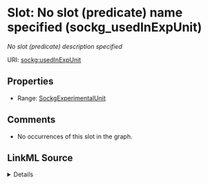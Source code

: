 

# Slot: No slot (predicate) name specified (sockg_usedInExpUnit)


_No slot (predicate) description specified_







URI: [sockg:usedInExpUnit](https://idir.uta.edu/sockg-ontology/docs/usedInExpUnit)



<!-- no inheritance hierarchy -->








## Properties

* Range: [SockgExperimentalUnit](../classes/SockgExperimentalUnit.md)





## Comments

* No occurrences of this slot in the graph.



## LinkML Source

<details>

```yaml
name: sockg_usedInExpUnit
description: No slot (predicate) description specified
title: No slot (predicate) name specified
comments:
- No occurrences of this slot in the graph.
from_schema: soc-kg
rank: 1000
domain: sockg_Soil
slot_uri: sockg:usedInExpUnit
alias: sockg_usedInExpUnit
range: sockg_ExperimentalUnit

```
</details>